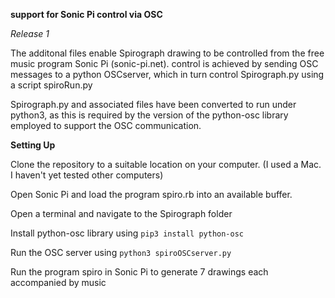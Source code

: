 **support for Sonic Pi control via OSC**

*Release 1*

The additonal files enable Spirograph drawing to be controlled from the free music program Sonic Pi (sonic-pi.net).
control is achieved by sending OSC messages to a python OSCserver, which in turn control Spirograph.py using a script
spiroRun.py

Spirograph.py and associated files have been converted to run under python3, as this is required by the version of
the python-osc library employed to support the OSC communication.

**Setting Up**

Clone the repository to a suitable location on your computer.
(I used a Mac. I haven't yet tested other computers)

Open Sonic Pi and load the program spiro.rb into an available buffer.

Open a terminal and navigate to the Spirograph folder

Install python-osc library using `pip3 install python-osc`

Run the OSC server using `python3 spiroOSCserver.py`

Run the program spiro in Sonic Pi to generate 7 drawings each accompanied by music
